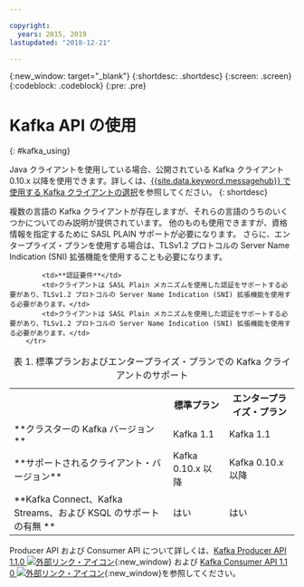 ```yaml
---

copyright:
  years: 2015, 2019
lastupdated: "2018-12-21"

---
```


{:new_window: target="_blank"}
{:shortdesc: .shortdesc}
{:screen: .screen}
{:codeblock: .codeblock}
{:pre: .pre}

# Kafka API の使用
{: #kafka_using}

Java クライアントを使用している場合、公開されている Kafka クライアント 0.10.x 以降を使用できます。詳しくは、[{{site.data.keyword.messagehub}} で使用する Kafka クライアントの選択](/docs/services/EventStreams/eventstreams062.html#kafka_clients)を参照してください。
{: shortdesc}

複数の言語の Kafka クライアントが存在しますが、それらの言語のうちのいくつかについてのみ説明が提供されています。 他のものも使用できますが、資格情報を指定するために SASL PLAIN サポートが必要になります。 さらに、エンタープライズ・プランを使用する場合は、TLSv1.2 プロトコルの Server Name Indication (SNI) 拡張機能を使用することも必要になります。

<table>
    <caption>表 1. 標準プランおよびエンタープライズ・プランでの Kafka クライアントのサポート</caption>
      <tr>
	        <th></th>
		    <th>標準プラン</th>
		    <th>エンタープライズ・プラン</th>
        </tr>
	  		<tr>
			<td>**クラスターの Kafka バージョン**</td>
			<td>Kafka 1.1</td>
			<td>Kafka 1.1</td>
		</tr>
	  		<tr>
			<td>**サポートされるクライアント・バージョン**</td>
			<td>Kafka 0.10.x 以降</td>
			<td>Kafka 0.10.x 以降</td>
		</tr>
		<tr>
			<td>**Kafka Connect、Kafka Streams、および KSQL のサポートの有無 **</td>
			<td>はい</td>
			<td>はい</td>
		</tr>

			<td>**認証要件**</td>
			<td>クライアントは SASL Plain メカニズムを使用した認証をサポートする必要があり、TLSv1.2 プロトコルの Server Name Indication (SNI) 拡張機能を使用する必要があります。</td>
			<td>クライアントは SASL Plain メカニズムを使用した認証をサポートする必要があり、TLSv1.2 プロトコルの Server Name Indication (SNI) 拡張機能を使用する必要があります。</td>
		</tr>

</table>

Producer API および Consumer API について詳しくは、[Kafka Producer API 1.1.0 ![外部リンク・アイコン](../../icons/launch-glyph.svg "外部リンク・アイコン")](http://kafka.apache.org/11/javadoc/index.html?org/apache/kafka/clients/producer/KafkaProducer.html){:new_window} および
[Kafka Consumer API 1.1 0 ![外部リンク・アイコン](../../icons/launch-glyph.svg "外部リンク・アイコン")](http://kafka.apache.org/11/javadoc/index.html?org/apache/kafka/clients/consumer/KafkaConsumer.html){:new_window}を参照してください。 

